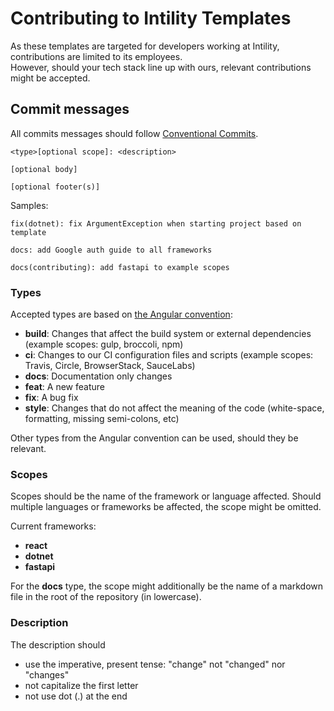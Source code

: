 # Contributing to Intility Templates

As these templates are targeted for developers working at Intility, contributions are limited to its employees.  
However, should your tech stack line up with ours, relevant contributions might be accepted.

## Commit messages

All commits messages should follow [Conventional Commits](https://www.conventionalcommits.org/en/v1.0.0/#summary).

```
<type>[optional scope]: <description>

[optional body]

[optional footer(s)]
```

Samples:

```
fix(dotnet): fix ArgumentException when starting project based on template
```

```
docs: add Google auth guide to all frameworks
```

```
docs(contributing): add fastapi to example scopes
```

### Types

Accepted types are based on [the Angular convention](https://github.com/angular/angular/blob/22b96b9/CONTRIBUTING.md#type):

- **build**: Changes that affect the build system or external dependencies (example scopes: gulp, broccoli, npm)
- **ci**: Changes to our CI configuration files and scripts (example scopes: Travis, Circle, BrowserStack, SauceLabs)
- **docs**: Documentation only changes
- **feat**: A new feature
- **fix**: A bug fix
- **style**: Changes that do not affect the meaning of the code (white-space, formatting, missing semi-colons, etc)

Other types from the Angular convention can be used, should they be relevant.

### Scopes

Scopes should be the name of the framework or language affected. Should multiple languages or frameworks be affected, the scope might be omitted.

Current frameworks:

- **react**
- **dotnet**
- **fastapi**

For the **docs** type, the scope might additionally be the name of a markdown file in the root of the repository (in lowercase).

### Description

The description should

- use the imperative, present tense: "change" not "changed" nor "changes"
- not capitalize the first letter
- not use dot (.) at the end
